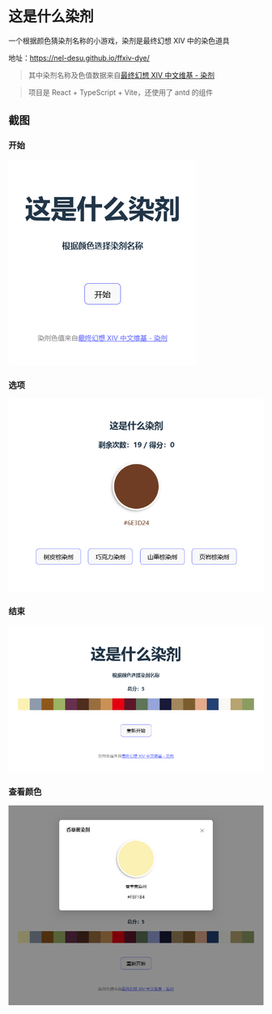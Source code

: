 # 这是什么染剂

一个根据颜色猜染剂名称的小游戏，染剂是最终幻想 XIV 中的染色道具

地址：https://nel-desu.github.io/ffxiv-dye/

> 其中染剂名称及色值数据来自[最终幻想 XIV 中文维基 - 染剂](https://ff14.huijiwiki.com/wiki/染剂)

> 项目是 React + TypeScript + Vite，还使用了 antd 的组件

## 截图

### 开始

![开始](./public/1.png)

### 选项

![选项](./public/2.png)

### 结束

![计分](./public/3.png)

### 查看颜色

![查看颜色](./public/4.png)
